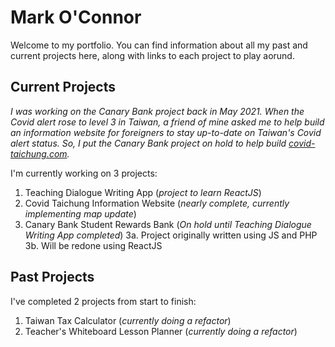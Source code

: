 # Mark O'Connor

Welcome to my portfolio. You can find information about all my past and current projects here, along with links to each project to play aorund. 

## Current Projects

*I was working on the Canary Bank project back in May 2021. When the Covid alert rose to level 3 in Taiwan, a friend of mine asked me to help build an information website for foreigners to stay up-to-date on Taiwan's Covid alert status. So, I put the Canary Bank project on hold to help build [covid-taichung.com](https://www.covid-taichung.com/).*

I'm currently working on 3 projects:

1. Teaching Dialogue Writing App (*project to learn ReactJS*)
2. Covid Taichung Information Website (*nearly complete, currently implementing map update*)
3. Canary Bank Student Rewards Bank (*On hold until Teaching Dialogue Writing App completed*)
    3a. Project originally written using JS and PHP
    3b. Will be redone using ReactJS

## Past Projects

I've completed 2 projects from start to finish:

1. Taiwan Tax Calculator (*currently doing a refactor*)
2. Teacher's Whiteboard Lesson Planner (*currently doing a refactor*)


